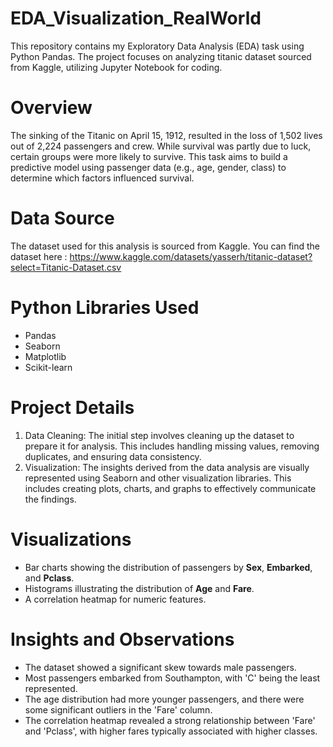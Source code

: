 # EDA_Visualization_RealWorld

This repository contains my Exploratory Data Analysis (EDA) task using Python Pandas. The project focuses on analyzing titanic dataset sourced from Kaggle, utilizing Jupyter Notebook for coding.

# Overview
The sinking of the Titanic on April 15, 1912, resulted in the loss of 1,502 lives out of 2,224 passengers and crew. While survival was partly due to luck, certain groups were more likely to survive. This task aims to build a predictive model using passenger data (e.g., age, gender, class) to determine which factors influenced survival.

# Data Source
The dataset used for this analysis is sourced from Kaggle. You can find the dataset here : 
https://www.kaggle.com/datasets/yasserh/titanic-dataset?select=Titanic-Dataset.csv

# Python Libraries Used
* Pandas
* Seaborn
* Matplotlib
* Scikit-learn

# Project Details
1. Data Cleaning: The initial step involves cleaning up the dataset to prepare it for analysis. This includes handling missing values, removing duplicates, and ensuring data consistency.
2. Visualization: The insights derived from the data analysis are visually represented using Seaborn and other visualization libraries. This includes creating plots, charts, and graphs to effectively communicate the findings.
# Visualizations
- Bar charts showing the distribution of passengers by **Sex**, **Embarked**, and **Pclass**.
- Histograms illustrating the distribution of **Age** and **Fare**.
- A correlation heatmap for numeric features.
# Insights and Observations
- The dataset showed a significant skew towards male passengers.
- Most passengers embarked from Southampton, with 'C' being the least represented.
- The age distribution had more younger passengers, and there were some significant outliers in the 'Fare' column.
- The correlation heatmap revealed a strong relationship between 'Fare' and 'Pclass', with higher fares typically associated with higher classes.


